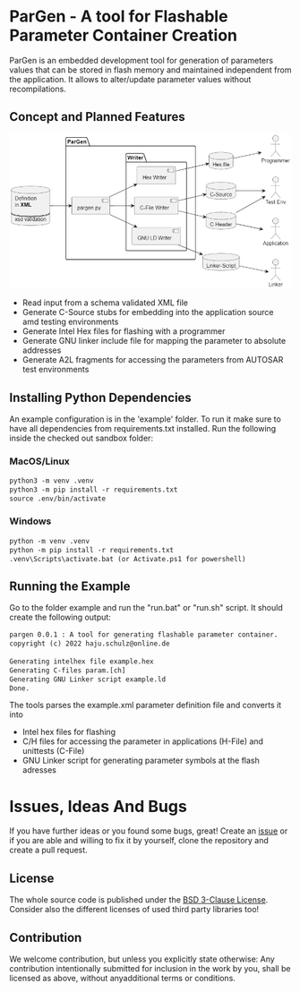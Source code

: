 # ParGen - A tool for Flashable Parameter Container Creation

ParGen is an embedded development tool for generation of parameters values that
can be stored in flash memory and maintained independent from the application.
It allows to alter/update parameter values without recompilations.

## Concept and Planned Features

![Concept](./Concept.png)


* Read input from a schema validated XML file
* Generate C-Source stubs for embedding into the application source amd testing environments
* Generate Intel Hex files for flashing with a programmer
* Generate GNU linker include file for mapping the parameter to absolute addresses
* Generate A2L fragments for accessing the parameters from AUTOSAR test environments

## Installing Python Dependencies

An example configuration is in the 'example' folder. To run it make sure to have
all dependencies from requirements.txt installed. Run the following inside the
checked out sandbox folder:

### MacOS/Linux

    python3 -m venv .venv
    python3 -m pip install -r requirements.txt
    source .env/bin/activate

### Windows

    python -m venv .venv
    python -m pip install -r requirements.txt
    .venv\Scripts\activate.bat (or Activate.ps1 for powershell)

## Running the Example

Go to the folder example and run the "run.bat" or "run.sh" script. It should create
the following output:

    pargen 0.0.1 : A tool for generating flashable parameter container.
    copyright (c) 2022 haju.schulz@online.de

    Generating intelhex file example.hex
    Generating C-files param.[ch]
    Generating GNU Linker script example.ld
    Done.

The tools parses the example.xml parameter definition file and converts it into
* Intel hex files for flashing
* C/H files for accessing the parameter in applications (H-File) and unittests (C-File)
* GNU Linker script for generating parameter symbols at the flash adresses

# Issues, Ideas And Bugs

If you have further ideas or you found some bugs, great! Create an [issue](https://github.com/issues) or if you are able and willing to fix it by yourself, clone the repository and create a pull request.

## License

The whole source code is published under the [BSD 3-Clause License](https://opensource.org/licenses/BSD-3-Clause/).
Consider also the different licenses of used third party libraries too!

## Contribution

We welcome contribution, but unless you explicitly state otherwise: Any contribution intentionally submitted for inclusion in the work by you, shall be licensed as above, without anyadditional terms or conditions.
